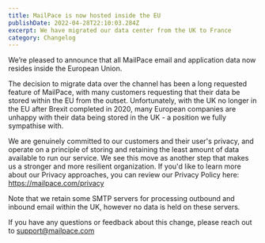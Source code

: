 ```yaml
---
title: MailPace is now hosted inside the EU
publishDate: 2022-04-28T22:10:03.284Z
excerpt: We have migrated our data center from the UK to France
category: Changelog
---
```


We’re pleased to announce that all MailPace email and application data now resides inside the European Union.

The decision to migrate data over the channel has been a long requested feature of MailPace, with many customers requesting that their data be stored within the EU from the outset. Unfortunately, with the UK no longer in the EU after Brexit completed in 2020, many European companies are unhappy with their data being stored in the UK - a position we fully sympathise with.

We are genuinely committed to our customers and their user's privacy, and operate on a principle of storing and retaining the least amount of data available to run our service. We see this move as another step that makes us a stronger and more resilient organization. If you'd like to learn more about our Privacy approaches, you can review our Privacy Policy here: https://mailpace.com/privacy

Note that we retain some SMTP servers for processing outbound and inbound email within the UK, however no data is held on these servers.

If you have any questions or feedback about this change, please reach out to support@mailpace.com
